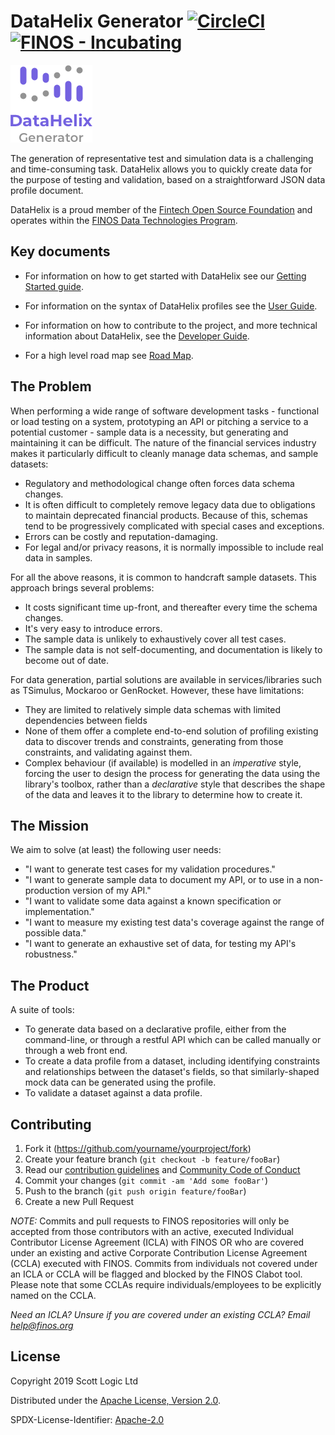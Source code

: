 # DataHelix Generator [![CircleCI](https://circleci.com/gh/finos/datahelix.svg?style=svg)](https://circleci.com/gh/finos/datahelix) [![FINOS - Incubating](https://cdn.jsdelivr.net/gh/finos/contrib-toolbox@master/images/badge-incubating.svg)](https://finosfoundation.atlassian.net/wiki/display/FINOS/Incubating)

![DataHelix logo](docs/logo.png)

The generation of representative test and simulation data is a challenging and time-consuming task. DataHelix allows you to quickly create data for the purpose of testing and validation, based on a straightforward JSON data profile document.

DataHelix is a proud member of the [Fintech Open Source Foundation](https://www.finos.org/) and operates within the [FINOS Data Technologies Program](https://www.finos.org/dt).

## Key documents

* For information on how to get started with DataHelix see our [Getting Started guide](docs/GettingStarted.md).

* For information on the syntax of DataHelix profiles see the [User Guide](docs/UserGuide.md).

* For information on how to contribute to the project, and more technical information about DataHelix, see the [Developer Guide](docs/DeveloperGuide.md).

* For a high level road map see [Road Map](docs/RoadMap.md).

## The Problem
When performing a wide range of software development tasks - functional or load testing on a system, prototyping an API or pitching a service to a potential customer - sample data is a necessity, but generating and maintaining it can be difficult. The nature of the financial services industry makes it particularly difficult to cleanly manage data schemas, and sample datasets:

* Regulatory and methodological change often forces data schema changes.
* It is often difficult to completely remove legacy data due to obligations to maintain deprecated financial products.  Because of this, schemas tend to be progressively complicated with special cases and exceptions.
* Errors can be costly and reputation-damaging.
* For legal and/or privacy reasons, it is normally impossible to include real data in samples.

For all the above reasons, it is common to handcraft sample datasets. This approach brings several problems:

* It costs significant time up-front, and thereafter every time the schema changes.
* It's very easy to introduce errors.
* The sample data is unlikely to exhaustively cover all test cases.
* The sample data is not self-documenting, and documentation is likely to become out of date.

For data generation, partial solutions are available in services/libraries such as TSimulus, Mockaroo or GenRocket. However, these have limitations:

* They are limited to relatively simple data schemas with limited dependencies between fields
* None of them offer a complete end-to-end solution of profiling existing data to discover trends and constraints, generating from those constraints, and validating against them.
* Complex behaviour (if available) is modelled in an *imperative* style, forcing the user to design the process for generating the data using the library's toolbox, rather than a *declarative* style that describes the shape of the data and leaves it to the library to determine how to create it.

## The Mission

We aim to solve (at least) the following user needs:
* "I want to generate test cases for my validation procedures."
* "I want to generate sample data to document my API, or to use in a non-production version of my API."
* "I want to validate some data against a known specification or implementation."
* "I want to measure my existing test data's coverage against the range of possible data."
* "I want to generate an exhaustive set of data, for testing my API's robustness."

## The Product
A suite of tools:
* To generate data based on a declarative profile, either from the command-line, or through a restful API which can be called manually or through a web front end.
* To create a data profile from a dataset, including identifying constraints and relationships between the dataset's fields, so that similarly-shaped mock data can be generated using the profile.
* To validate a dataset against a data profile.

## Contributing

1. Fork it (<https://github.com/yourname/yourproject/fork>)
2. Create your feature branch (`git checkout -b feature/fooBar`)
3. Read our [contribution guidelines](.github/CONTRIBUTING.md) and [Community Code of Conduct](https://www.finos.org/code-of-conduct)
4. Commit your changes (`git commit -am 'Add some fooBar'`)
5. Push to the branch (`git push origin feature/fooBar`)
6. Create a new Pull Request

_NOTE:_ Commits and pull requests to FINOS repositories will only be accepted from those contributors with an active, executed Individual Contributor License Agreement (ICLA) with FINOS OR who are covered under an existing and active Corporate Contribution License Agreement (CCLA) executed with FINOS. Commits from individuals not covered under an ICLA or CCLA will be flagged and blocked by the FINOS Clabot tool. Please note that some CCLAs require individuals/employees to be explicitly named on the CCLA.

*Need an ICLA? Unsure if you are covered under an existing CCLA? Email [help@finos.org](mailto:help@finos.org)*


## License

Copyright 2019 Scott Logic Ltd

Distributed under the [Apache License, Version 2.0](http://www.apache.org/licenses/LICENSE-2.0).

SPDX-License-Identifier: [Apache-2.0](https://spdx.org/licenses/Apache-2.0)
